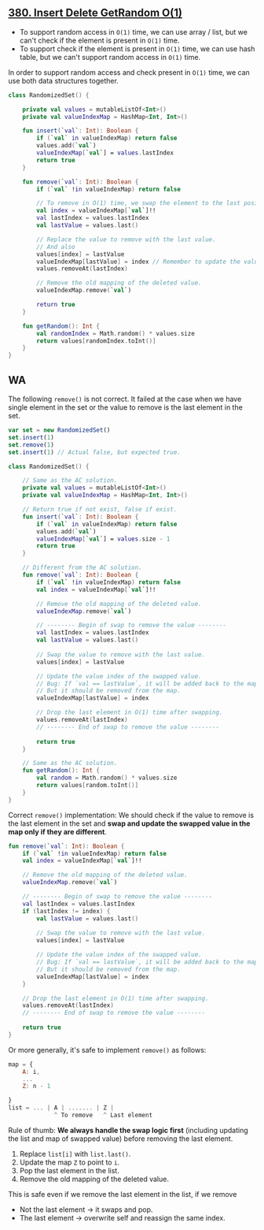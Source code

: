 ## [380. Insert Delete GetRandom O(1)](https://leetcode.com/problems/insert-delete-getrandom-o1/description/)

* To support random access in `O(1)` time, we can use array / list, but we can't check if the element is present in `O(1)` time.
* To support check if the element is present in `O(1)` time, we can use hash table, but we can't support random access in `O(1)` time.

In order to support random access and check present in `O(1)` time, we can use both data structures together.

```kotlin
class RandomizedSet() {

    private val values = mutableListOf<Int>()
    private val valueIndexMap = HashMap<Int, Int>()

    fun insert(`val`: Int): Boolean {
        if (`val` in valueIndexMap) return false
        values.add(`val`)
        valueIndexMap[`val`] = values.lastIndex
        return true
    }

    fun remove(`val`: Int): Boolean {
        if (`val` !in valueIndexMap) return false

        // To remove in O(1) time, we swap the element to the last position and remove it.
        val index = valueIndexMap[`val`]!!
        val lastIndex = values.lastIndex
        val lastValue = values.last()

        // Replace the value to remove with the last value.
        // And also 
        values[index] = lastValue
        valueIndexMap[lastValue] = index // Remember to update the value index of the swapped value.
        values.removeAt(lastIndex)

        // Remove the old mapping of the deleted value.
        valueIndexMap.remove(`val`)

        return true
    }

    fun getRandom(): Int {
        val randomIndex = Math.random() * values.size
        return values[randomIndex.toInt()]
    }
}
```

## WA
The following `remove()` is not correct. It failed at the case when we have single element in the set or the value to remove is the last element in the set.
```js
var set = new RandomizedSet()
set.insert(1)
set.remove(1)
set.insert(1) // Actual false, but expected true.
```
```kotlin
class RandomizedSet() {

    // Same as the AC solution.
    private val values = mutableListOf<Int>()
    private val valueIndexMap = HashMap<Int, Int>()

    // Return true if not exist, false if exist.
    fun insert(`val`: Int): Boolean {
        if (`val` in valueIndexMap) return false
        values.add(`val`)
        valueIndexMap[`val`] = values.size - 1
        return true
    }

    // Different from the AC solution.
    fun remove(`val`: Int): Boolean {
        if (`val` !in valueIndexMap) return false
        val index = valueIndexMap[`val`]!!

        // Remove the old mapping of the deleted value.
        valueIndexMap.remove(`val`)

        // -------- Begin of swap to remove the value --------
        val lastIndex = values.lastIndex
        val lastValue = values.last()
        
        // Swap the value to remove with the last value.
        values[index] = lastValue 

        // Update the value index of the swapped value.
        // Bug: If `val == lastValue`, it will be added back to the map after we remove the value.
        // But it should be removed from the map.
        valueIndexMap[lastValue] = index

        // Drop the last element in O(1) time after swapping.
        values.removeAt(lastIndex)
        // -------- End of swap to remove the value --------
        
        return true
    }

    // Same as the AC solution.
    fun getRandom(): Int {
        val random = Math.random() * values.size
        return values[random.toInt()]
    }
}
```

Correct `remove()` implementation: We should check if the value to remove is the last element in the set and **swap and update the swapped value in the map only if they are different**. 

```kotlin
fun remove(`val`: Int): Boolean {
    if (`val` !in valueIndexMap) return false
    val index = valueIndexMap[`val`]!!

    // Remove the old mapping of the deleted value.
    valueIndexMap.remove(`val`)

    // -------- Begin of swap to remove the value --------
    val lastIndex = values.lastIndex
    if (lastIndex != index) {
        val lastValue = values.last()
        
        // Swap the value to remove with the last value.
        values[index] = lastValue 

        // Update the value index of the swapped value.
        // Bug: If `val == lastValue`, it will be added back to the map.
        // But it should be removed from the map.
        valueIndexMap[lastValue] = index
    }

    // Drop the last element in O(1) time after swapping.
    values.removeAt(lastIndex)
    // -------- End of swap to remove the value --------
    
    return true
}
```

Or more generally, it's safe to implement `remove()` as follows:

```js
map = { 
    A: i, 
    ... 
    Z: n - 1 

}
list = ... | A | ....... | Z |
             ^ To remove   ^ Last element
```

Rule of thumb: **We always handle the swap logic first** (including updating the list and map of swapped value) before removing the last element.

1. Replace `list[i]` with `list.last()`.
2. Update the map `Z` to point to `i`.
3. Pop the last element in the list.
4. Remove the old mapping of the deleted value.

This is safe even if we remove the last element in the list, if we remove
- Not the last element → it swaps and pop.
- The last element → overwrite self and reassign the same index.